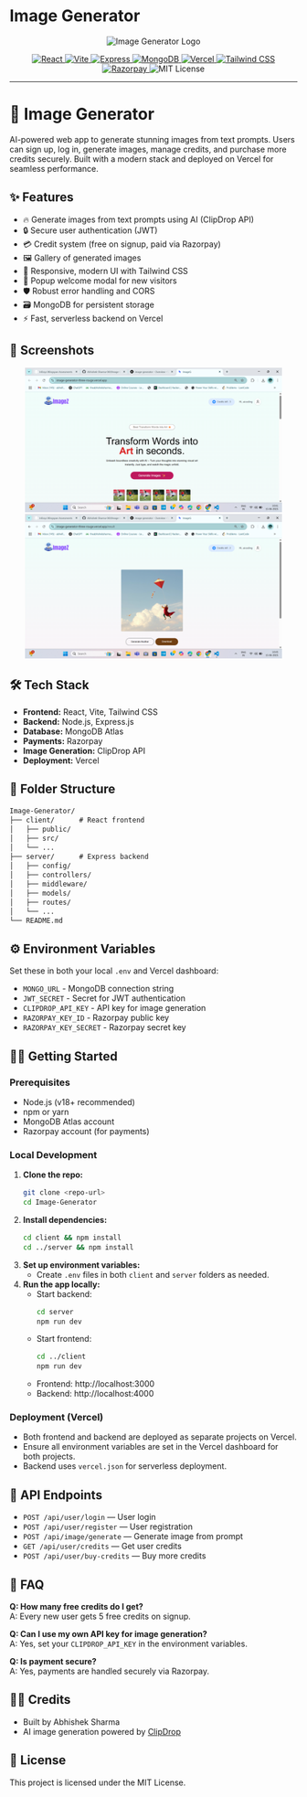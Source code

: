 # Image Generator

<p align="center">
  <img src="client/public/logo.svg" alt="Image Generator Logo" width="120" />
</p>

<p align="center">
  <a href="https://reactjs.org/">
    <img src="https://img.shields.io/badge/Frontend-React-61DAFB?logo=react&logoColor=white" alt="React" />
  </a>
  <a href="https://vitejs.dev/">
    <img src="https://img.shields.io/badge/Bundler-Vite-646CFF?logo=vite&logoColor=white" alt="Vite" />
  </a>
  <a href="https://expressjs.com/">
    <img src="https://img.shields.io/badge/Backend-Express-000000?logo=express&logoColor=white" alt="Express" />
  </a>
  <a href="https://www.mongodb.com/">
    <img src="https://img.shields.io/badge/Database-MongoDB-47A248?logo=mongodb&logoColor=white" alt="MongoDB" />
  </a>
  <a href="https://vercel.com/">
    <img src="https://img.shields.io/badge/Deploy-Vercel-000000?logo=vercel&logoColor=white" alt="Vercel" />
  </a>
  <a href="https://tailwindcss.com/">
    <img src="https://img.shields.io/badge/Style-Tailwind%20CSS-38BDF8?logo=tailwindcss&logoColor=white" alt="Tailwind CSS" />
  </a>
  <a href="https://razorpay.com/">
    <img src="https://img.shields.io/badge/Payments-Razorpay-0C344B?logo=razorpay&logoColor=white" alt="Razorpay" />
  </a>
  <img src="https://img.shields.io/badge/License-MIT-green.svg" alt="MIT License" />
</p>

---

# 🚀 Image Generator

AI-powered web app to generate stunning images from text prompts. Users can sign up, log in, generate images, manage credits, and purchase more credits securely. Built with a modern stack and deployed on Vercel for seamless performance.

## ✨ Features
- 🔥 Generate images from text prompts using AI (ClipDrop API)
- 🔒 Secure user authentication (JWT)
- 💳 Credit system (free on signup, paid via Razorpay)
- 🖼️ Gallery of generated images
- 📱 Responsive, modern UI with Tailwind CSS
- 💬 Popup welcome modal for new visitors
- 🛡️ Robust error handling and CORS
- 🗃️ MongoDB for persistent storage
- ⚡ Fast, serverless backend on Vercel

## 📸 Screenshots
<p align="center">
  <img src="client/public/sample1.png" alt="Sample 1" width="450" />
  <img src="client/public/sample2.png" alt="Sample 2" width="450" />
</p>

## 🛠️ Tech Stack
- **Frontend:** React, Vite, Tailwind CSS
- **Backend:** Node.js, Express.js
- **Database:** MongoDB Atlas
- **Payments:** Razorpay
- **Image Generation:** ClipDrop API
- **Deployment:** Vercel

## 📂 Folder Structure
```
Image-Generator/
├── client/      # React frontend
│   ├── public/
│   ├── src/
│   └── ...
├── server/      # Express backend
│   ├── config/
│   ├── controllers/
│   ├── middleware/
│   ├── models/
│   ├── routes/
│   └── ...
└── README.md
```

## ⚙️ Environment Variables
Set these in both your local `.env` and Vercel dashboard:
- `MONGO_URL` - MongoDB connection string
- `JWT_SECRET` - Secret for JWT authentication
- `CLIPDROP_API_KEY` - API key for image generation
- `RAZORPAY_KEY_ID` - Razorpay public key
- `RAZORPAY_KEY_SECRET` - Razorpay secret key

## 🧑‍💻 Getting Started

### Prerequisites
- Node.js (v18+ recommended)
- npm or yarn
- MongoDB Atlas account
- Razorpay account (for payments)

### Local Development
1. **Clone the repo:**
   ```bash
   git clone <repo-url>
   cd Image-Generator
   ```
2. **Install dependencies:**
   ```bash
   cd client && npm install
   cd ../server && npm install
   ```
3. **Set up environment variables:**
   - Create `.env` files in both `client` and `server` folders as needed.
4. **Run the app locally:**
   - Start backend:
     ```bash
     cd server
     npm run dev
     ```
   - Start frontend:
     ```bash
     cd ../client
     npm run dev
     ```
   - Frontend: http://localhost:3000
   - Backend: http://localhost:4000

### Deployment (Vercel)
- Both frontend and backend are deployed as separate projects on Vercel.
- Ensure all environment variables are set in the Vercel dashboard for both projects.
- Backend uses `vercel.json` for serverless deployment.

## 📝 API Endpoints
- `POST /api/user/login` — User login
- `POST /api/user/register` — User registration
- `POST /api/image/generate` — Generate image from prompt
- `GET /api/user/credits` — Get user credits
- `POST /api/user/buy-credits` — Buy more credits

## 🙋 FAQ
**Q: How many free credits do I get?**  
A: Every new user gets 5 free credits on signup.

**Q: Can I use my own API key for image generation?**  
A: Yes, set your `CLIPDROP_API_KEY` in the environment variables.

**Q: Is payment secure?**  
A: Yes, payments are handled securely via Razorpay.

## 👨‍🎨 Credits
- Built by Abhishek Sharma
- AI image generation powered by [ClipDrop](https://clipdrop.co/)

## 📄 License
This project is licensed under the MIT License.
